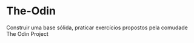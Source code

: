 # The-Odin
 Construir uma base sólida, praticar exercícios propostos pela comudade The Odin Project 
